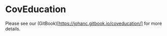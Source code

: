 # CovEducation 

Please see our (GitBook)[https://johanc.gitbook.io/coveducation/] for more details.
